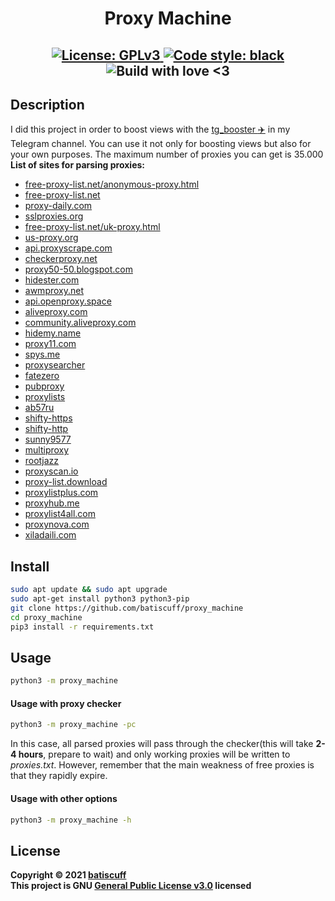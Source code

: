<h1 align="center">Proxy Machine</h1>
<h2 align="center">
    <a href="https://github.com/batiscuff/proxy_machine/blob/main/LICENSE" target="_blank">
        <img alt="License: GPLv3" src="https://img.shields.io/badge/License-GPLv3-green.svg" />
    </a>
    <a href="https://github.com/psf/black" target="_blank">
        <img alt="Code style: black" src="https://img.shields.io/badge/code%20style-black-000000.svg" />
    </a>
    </a href="https://github.com/batiscuff/proxy_machine" target="_blank">
        <img alt="Build with love <3" src="https://img.shields.io/badge/build%20with-%F0%9F%92%9D-green" />
    </a>
</h2>

## Description
I did this project in order to boost views with the [tg_booster :airplane:](https://github.com/batiscuff/tg_booster) in my Telegram channel. You can use it not only for boosting views but also for your own purposes. The maximum number of proxies you can get is 35.000 </br>
**List of sites for parsing proxies:**
- [free-proxy-list.net/anonymous-proxy.html](http://free-proxy-list.net/anonymous-proxy.html)
- [free-proxy-list.net](http://free-proxy-list.net)
- [proxy-daily.com](http://proxy-daily.com)
- [sslproxies.org](http://sslproxies.org)
- [free-proxy-list.net/uk-proxy.html](http://free-proxy-list.net/uk-proxy.html)
- [us-proxy.org](http://us-proxy.org)
- [api.proxyscrape.com](http://proxyscrape.com)
- [checkerproxy.net](http://checkerproxy.net)
- [proxy50-50.blogspot.com](http://proxy50-50.blogspot.com)
- [hidester.com](http://hidester.com)
- [awmproxy.net](http://awmproxy.net)
- [api.openproxy.space](http://openproxy.space)
- [aliveproxy.com](http://aliveproxy.com)
- [community.aliveproxy.com](http://community.aliveproxy.com)
- [hidemy.name](http://hidemy.name/en)
- [proxy11.com](http://proxy11.com)
- [spys.me](http://spys.me/proxy.txt)
- [proxysearcher](http://proxysearcher.sourceforge.net)
- [fatezero](http://static.fatezero.org/tmp/proxy.txt)
- [pubproxy](http://pubproxy.com/)
- [proxylists](http://www.proxylists.net/http_highanon.txt)
- [ab57ru](http://ab57.ru/downloads/proxylist.txt)
- [shifty-https](http://raw.githubusercontent.com/ShiftyTR/Proxy-List/master/https.txt)
- [shifty-http](http://raw.githubusercontent.com/ShiftyTR/Proxy-List/master/http.txt)
- [sunny9577](http://raw.githubusercontent.com/sunny9577/proxy-scraper/master/proxies.txt)
- [multiproxy](http://multiproxy.org/txt_all/proxy.txt)
- [rootjazz](http://rootjazz.com/proxies/proxies.txt)
- [proxyscan.io](http://www.proxyscan.io/api/proxy?format=txt&ping=500&limit=10000&type=http,https)
- [proxy-list.download](http://www.proxy-list.download/api/v0/get?l=en&t=http)
- [proxylistplus.com](http://list.proxylistplus.com/SSL-List-1)
- [proxyhub.me](http://www.proxyhub.me/ru/all-https-proxy-list.html)
- [proxylist4all.com](http://www.proxylist4all.com)
- [proxynova.com](http://www.proxynova.com/proxy-server-list)
- [xiladaili.com](http://www.xiladaili.com/https)

## Install 
```sh
sudo apt update && sudo apt upgrade
sudo apt-get install python3 python3-pip
git clone https://github.com/batiscuff/proxy_machine
cd proxy_machine
pip3 install -r requirements.txt
```

## Usage
```sh
python3 -m proxy_machine
```
#### Usage with proxy checker
```sh
python3 -m proxy_machine -pc
```
In this case, all parsed proxies will pass through the 
checker(this will take **2-4 hours**, prepare to wait) and
only working proxies will be written to *proxies.txt*.
  However, remember that the main weakness of free proxies 
is that they rapidly expire.
#### Usage with other options
```sh
python3 -m proxy_machine -h
```

## License
**Copyright © 2021 [batiscuff](https://github.com/batiscuff)** <br />
**This project is GNU [General Public License v3.0](https://github.com/batiscuff/proxy_machine/blob/main/LICENSE) licensed**
